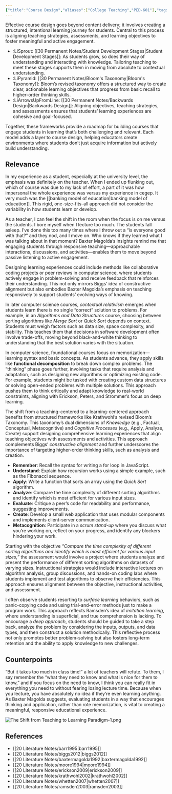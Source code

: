 ```yaml
---
{"title":"Course Design","aliases":["College Teaching","PED-601"],"tags":["pedagogy","course-design","🪴"],"created":"2019-10-04","modified":"2024-11-10","dg-publish":true,"permalink":"/30-permanent-notes/course-design/","dgPassFrontmatter":true,"updated":"2024-11-10"}
---
```



Effective course design goes beyond content delivery; it involves creating a structured, intentional learning journey for students. Central to this process is aligning teaching strategies, assessments, and learning objectives to foster meaningful and active engagement.

- :LiSprout: [[30 Permanent Notes/Student Development Stages\|Student Development Stages]]: As students grow, so does their way of understanding and interacting with knowledge. Tailoring teaching to meet these stages supports them in moving from absolute to contextual understanding.
- :LiPyramid: [[30 Permanent Notes/Bloom's Taxonomy\|Bloom's Taxonomy]]: Bloom’s revised taxonomy offers a structured way to create clear, actionable learning objectives that progress from basic recall to higher-order thinking skills.
- :LiArrowsUpFromLine: [[30 Permanent Notes/Backwards Design\|Backwards Design]]: Aligning objectives, teaching strategies, and assessments ensures that students’ learning experiences are cohesive and goal-focused.

Together, these frameworks provide a roadmap for building courses that engage students in learning that’s both challenging and relevant. Each model adds a layer to course design, helping educators create environments where students don’t just acquire information but actively build understanding.

## Relevance

In my experience as a student, especially at the university level, the emphasis was definitely on the teacher. When I ended up flunking out, which of course was due to my lack of effort, a part of it was how impersonal the whole experience was versus my experience in cegep. It very much was the [[banking model of education\|banking model of education]]. This rigid, one-size-fits-all approach did not consider the variability in how students learn or develop.

As a teacher, I can feel the shift in the room when the focus is on me versus the students. I bore myself when I lecture too much. The students fall asleep. I’ve done this too many times where I throw out a “is everyone good with that?” and they nod, and I move on. Who knows if they learned what I was talking about in that moment? Baxter Magolda’s insights remind me that engaging students through responsive teaching—approachable interactions, discussions, and activities—enables them to move beyond passive listening to active engagement.

Designing learning experiences could include methods like collaborative coding projects or peer reviews in computer science, where students actively engage in problem-solving and receive feedback that reinforces their understanding. This not only mirrors Biggs’ idea of constructive alignment but also embodies Baxter Magolda’s emphasis on teaching responsively to support students’ evolving ways of knowing.

In later computer science courses, _contextual relativism_ emerges when students learn there is no single “correct” solution to problems. For example, in an _Algorithms and Data Structures_ course, choosing between sorting algorithms like _Merge Sort_ or _Quick Sort_ depends on context. Students must weigh factors such as data size, space complexity, and stability. This teaches them that decisions in software development often involve trade-offs, moving beyond black-and-white thinking to understanding that the best solution varies with the situation.

In computer science, foundational courses focus on memorization—learning syntax and basic concepts. As students advance, they apply skills like **functional decomposition** to break down complex problems. The “thinking” phase goes further, involving tasks that require analysis and adaptation, such as designing new algorithms or optimizing existing code. For example, students might be tasked with creating custom data structures or solving open-ended problems with multiple solutions. This approach pushes them to think critically and adapt knowledge to real-world constraints, aligning with Erickson, Peters, and Strommer’s focus on deep learning.

The shift from a teaching-centered to a learning-centered approach benefits from structured frameworks like Krathwohl’s revised Bloom’s Taxonomy. This taxonomy’s dual dimensions of _Knowledge_ (e.g., Factual, Conceptual, Metacognitive) and _Cognitive Processes_ (e.g., Apply, Analyze, Create) support designing comprehensive learning experiences that align teaching objectives with assessments and activities. This approach complements Biggs’ _constructive alignment_ and further underscores the importance of targeting higher-order thinking skills, such as analysis and creation.

- **Remember**: Recall the syntax for writing a for loop in JavaScript.
- **Understand**: Explain how recursion works using a simple example, such as the Fibonacci sequence.
- **Apply**: Write a function that sorts an array using the _Quick Sort_ algorithm.
- **Analyze**: Compare the time complexity of different sorting algorithms and identify which is most efficient for various input sizes.
- **Evaluate**: Critique a peer’s code for readability and performance, suggesting improvements.
- **Create**: Develop a small web application that uses modular components and implements client-server communication.
- **Metacognition**: Participate in a _scrum stand-up_ where you discuss what you’re working on, reflect on your progress, and identify any blockers hindering your work.

Starting with the objective _“Compare the time complexity of different sorting algorithms and identify which is most efficient for various input sizes,”_ the assessment would involve a project where students analyze and present the performance of different sorting algorithms on datasets of varying sizes. Instructional strategies would include interactive lectures on algorithm analysis, group discussions, and hands-on coding labs where students implement and test algorithms to observe their efficiencies. This approach ensures alignment between the objective, instructional activities, and assessment.

I often observe students resorting to _surface learning_ behaviors, such as panic-copying code and using trial-and-error methods just to make a program work. This approach reflects Ramsden’s idea of _imitation learning_, where understanding is superficial, and true comprehension is lacking. To encourage a _deep approach_, students should be guided to take a step back, analyze the problem by considering the inputs, outputs, and data types, and then construct a solution methodically. This reflective process not only promotes better problem-solving but also fosters long-term retention and the ability to apply knowledge to new challenges.

## Counterpoints

“But it takes too much in class time!” a lot of teachers will refute. To them, I say remember the “what they need to know and what is nice for them to know,” and if you focus on the need to know, I think you can really fit in everything you need to without fearing losing lecture time. Because when you lecture, you have absolutely no idea if they’re even learning anything. As Baxter Magolda suggests, evaluating students in a way that encourages thinking and application, rather than rote memorization, is vital to creating a meaningful, responsive educational experience.

![The Shift from Teaching to Learning Paradigm-1.png](/img/user/00%20System/Assets/The%20Shift%20from%20Teaching%20to%20Learning%20Paradigm-1.png)

## References

- [[20 Literature Notes/barr1995\|barr1995]]
- [[20 Literature Notes/biggs2012\|biggs2012]]
- [[20 Literature Notes/baxtermagolda1992\|baxtermagolda1992]]
- [[20 Literature Notes/moore1994\|moore1994]]
- [[20 Literature Notes/erickson2009\|erickson2009]]
- [[20 Literature Notes/krathwohl2002\|krathwohl2002]]
- [[20 Literature Notes/whetten2007\|whetten2007]]
- [[20 Literature Notes/ramsden2003\|ramsden2003]]
